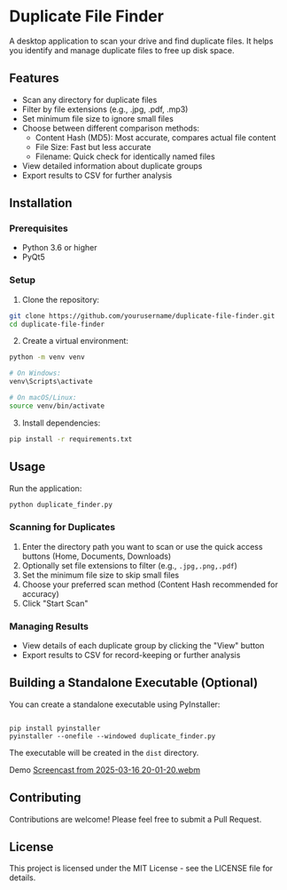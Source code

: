 # Duplicate File Finder

A desktop application to scan your drive and find duplicate files. It helps you identify and manage duplicate files to free up disk space.

## Features

- Scan any directory for duplicate files
- Filter by file extensions (e.g., .jpg, .pdf, .mp3)
- Set minimum file size to ignore small files
- Choose between different comparison methods:
  - Content Hash (MD5): Most accurate, compares actual file content
  - File Size: Fast but less accurate
  - Filename: Quick check for identically named files
- View detailed information about duplicate groups
- Export results to CSV for further analysis

## Installation

### Prerequisites

- Python 3.6 or higher
- PyQt5

### Setup

1. Clone the repository:
```bash
git clone https://github.com/yourusername/duplicate-file-finder.git
cd duplicate-file-finder
```

2. Create a virtual environment:
```bash
python -m venv venv

# On Windows:
venv\Scripts\activate

# On macOS/Linux:
source venv/bin/activate
```

3. Install dependencies:
```bash
pip install -r requirements.txt
```

## Usage

Run the application:
```bash
python duplicate_finder.py
```

### Scanning for Duplicates

1. Enter the directory path you want to scan or use the quick access buttons (Home, Documents, Downloads)
2. Optionally set file extensions to filter (e.g., `.jpg,.png,.pdf`)
3. Set the minimum file size to skip small files
4. Choose your preferred scan method (Content Hash recommended for accuracy)
5. Click "Start Scan"

### Managing Results

- View details of each duplicate group by clicking the "View" button
- Export results to CSV for record-keeping or further analysis

## Building a Standalone Executable (Optional)

You can create a standalone executable using PyInstaller:

```bash[screen-recorder-sun-nov-19-2023-21-01-24.webm](https://github.com/user-attachments/assets/5c955998-3166-4fdb-8c60-bc3802b4d36f)

pip install pyinstaller
pyinstaller --onefile --windowed duplicate_finder.py
```

The executable will be created in the `dist` directory.

Demo
[Screencast from 2025-03-16 20-01-20.webm](https://github.com/user-attachments/assets/cff1b0b7-e6a0-4aeb-a6f6-9f603f0dea67)



## Contributing

Contributions are welcome! Please feel free to submit a Pull Request.

## License

This project is licensed under the MIT License - see the LICENSE file for details.
